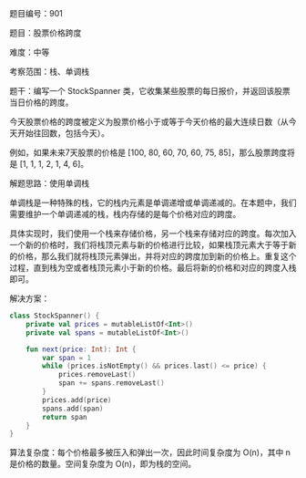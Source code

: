 题目编号：901

题目：股票价格跨度

难度：中等

考察范围：栈、单调栈

题干：编写一个 StockSpanner 类，它收集某些股票的每日报价，并返回该股票当日价格的跨度。

今天股票价格的跨度被定义为股票价格小于或等于今天价格的最大连续日数（从今天开始往回数，包括今天）。

例如，如果未来7天股票的价格是 [100, 80, 60, 70, 60, 75, 85]，那么股票跨度将是 [1, 1, 1, 2, 1, 4, 6]。

解题思路：使用单调栈

单调栈是一种特殊的栈，它的栈内元素是单调递增或单调递减的。在本题中，我们需要维护一个单调递减的栈，栈内存储的是每个价格对应的跨度。

具体实现时，我们使用一个栈来存储价格，另一个栈来存储对应的跨度。每次加入一个新的价格时，我们将栈顶元素与新的价格进行比较，如果栈顶元素大于等于新的价格，那么我们就将栈顶元素弹出，并将对应的跨度加到新的价格上。重复这个过程，直到栈为空或者栈顶元素小于新的价格。最后将新的价格和对应的跨度入栈即可。

解决方案：

```kotlin
class StockSpanner() {
    private val prices = mutableListOf<Int>()
    private val spans = mutableListOf<Int>()

    fun next(price: Int): Int {
        var span = 1
        while (prices.isNotEmpty() && prices.last() <= price) {
            prices.removeLast()
            span += spans.removeLast()
        }
        prices.add(price)
        spans.add(span)
        return span
    }
}
```

算法复杂度：每个价格最多被压入和弹出一次，因此时间复杂度为 O(n)，其中 n 是价格的数量。空间复杂度为 O(n)，即为栈的空间。